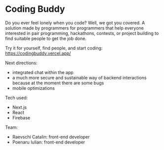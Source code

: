 # Coding Buddy

Do you ever feel lonely when you code? Well, we got you covered. A solution made by programmers for programmers that help everyone interested in pair programming, hackathons, contests, or project building to find suitable people to get the job done. 

Try it for yourself, find people, and start coding: https://codingbuddy.vercel.app/

Next directions:

- integrated chat within the app
- a much more secure and sustainable way of backend interactions because at the moment there are some bugs
- mobile optimizations

Tech used:

- Next.js
- React
- Firebase

Team:

- Raevschi Catalin: front-end developer
- Poenaru Iulian: front-end developer
